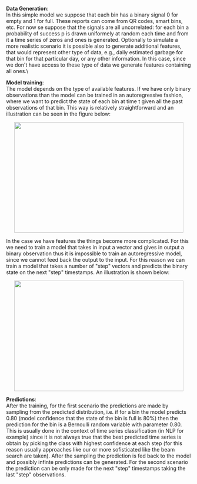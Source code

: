 
**Data Generation**: \
In this simple model we suppose that each bin has a binary signal 0 for empty and 1 for full. These reports can come from QR codes, smart bins, etc. For now se suppose that the signals are all uncorrelated: for each bin a probability of success p is drawn uniformely at random each time and from it a time series of zeros and ones is generated. Optionally
to simulate a more realistic scenario it is possible also to generate additional features, that would represent other type of data, e.g., daily estimated garbage for that bin for
that particular day, or any other information. In this case, since we don't have access to these type of data we generate features containing all ones.\

**Model training**: \
The model depends on the type of available features. If we have only binary observations than the model can be trained in an autoregressive fashion, where we want to predict the state of each bin at time t given all the past observations of that bin. This way is relatively straightforward and an illustration can be seen in the figure below:
<p align="center">
  <img width="460" height="300" src="https://github.com/lorenzoloretucci/Impact_challenge/blob/main/backend/autoregressive%20simple.PNG">
</p>

In the case we have features the things become more complicated. For this we need to train a model that takes in input a vector and gives in output a binary observation thus it is 
impossible to train an autoregressive model, since we cannot feed back the output to the input. For this reason we can train a model that takes a number of "step" vectors and predicts the binary state on the next "step" timestamps. An illustration is shown below:
<p align="center">
  <img width="460" height="300" src="https://github.com/lorenzoloretucci/Impact_challenge/blob/main/backend/autoregressive%20features.PNG">
</p>

**Predictions**: \
After the training, for the first scenario the predictions are made by sampling from the predicted distribution, i.e. if for a bin the model predicts 0.80 (model confidence that the state of the bin is full is 80%) then the prediction for the bin is a Bernoulli random variable with parameter 0.80. This is usually done in the context of time series classification (in NLP for example) since it is not always true that the best predicted time series is obtain by picking the class with highest confidence at each step (for this reason usually approaches like our or more sofisticated like the beam search are taken). After the sampling the prediction is fed back to the model and possibly infinte predictions can be generated. For the second scenario the prediction can be only made for the next "step" timestamps taking the last "step" observations.
